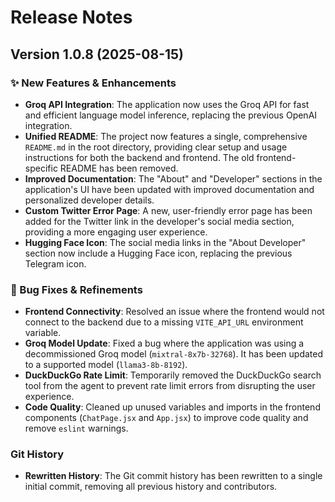 # Release Notes

## Version 1.0.8 (2025-08-15)

### ✨ New Features & Enhancements

*   **Groq API Integration**: The application now uses the Groq API for fast and efficient language model inference, replacing the previous OpenAI integration.
*   **Unified README**: The project now features a single, comprehensive `README.md` in the root directory, providing clear setup and usage instructions for both the backend and frontend. The old frontend-specific README has been removed.
*   **Improved Documentation**: The "About" and "Developer" sections in the application's UI have been updated with improved documentation and personalized developer details.
*   **Custom Twitter Error Page**: A new, user-friendly error page has been added for the Twitter link in the developer's social media section, providing a more engaging user experience.
*   **Hugging Face Icon**: The social media links in the "About Developer" section now include a Hugging Face icon, replacing the previous Telegram icon.

### 🐛 Bug Fixes & Refinements

*   **Frontend Connectivity**: Resolved an issue where the frontend would not connect to the backend due to a missing `VITE_API_URL` environment variable.
*   **Groq Model Update**: Fixed a bug where the application was using a decommissioned Groq model (`mixtral-8x7b-32768`). It has been updated to a supported model (`llama3-8b-8192`).
*   **DuckDuckGo Rate Limit**: Temporarily removed the DuckDuckGo search tool from the agent to prevent rate limit errors from disrupting the user experience.
*   **Code Quality**: Cleaned up unused variables and imports in the frontend components (`ChatPage.jsx` and `App.jsx`) to improve code quality and remove `eslint` warnings.

### Git History

*   **Rewritten History**: The Git commit history has been rewritten to a single initial commit, removing all previous history and contributors.
